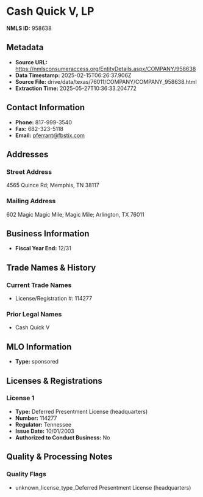 # Cash Quick V, LP

**NMLS ID:** 958638

## Metadata
- **Source URL:** https://nmlsconsumeraccess.org/EntityDetails.aspx/COMPANY/958638
- **Data Timestamp:** 2025-02-15T06:26:37.906Z
- **Source File:** drive/data/texas/76011/COMPANY/COMPANY_958638.html
- **Extraction Time:** 2025-05-27T10:36:33.204772

## Contact Information
- **Phone:** 817-999-3540
- **Fax:** 682-323-5118
- **Email:** pferrant@fbstix.com

## Addresses
### Street Address
4565 Quince Rd; Memphis, TN 38117

### Mailing Address
602 Magic Magic Mile; Magic Mile; Arlington, TX 76011

## Business Information
- **Fiscal Year End:** 12/31

## Trade Names & History
### Current Trade Names
- License/Registration #: 114277

### Prior Legal Names
- Cash Quick V

## MLO Information
- **Type:** sponsored

## Licenses & Registrations

### License 1
- **Type:** Deferred Presentment License (headquarters)
- **Number:** 114277
- **Regulator:** Tennessee
- **Issue Date:** 10/01/2003
- **Authorized to Conduct Business:** No

## Quality & Processing Notes
### Quality Flags
- unknown_license_type_Deferred Presentment License (headquarters)
